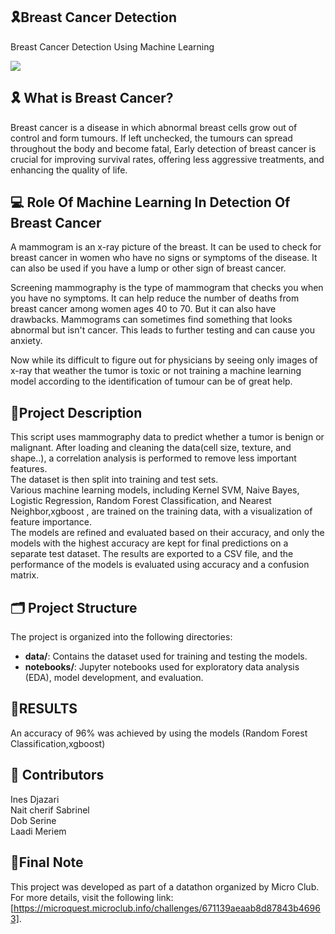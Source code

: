 ## 🎗Breast Cancer Detection

Breast Cancer Detection Using Machine Learning

<img src="https://cdn-images-1.medium.com/max/2600/1*gNcFEL1cpGpDC4vo1zUAWA.png" />

## 🎗 What is Breast Cancer?

Breast cancer is a disease in which abnormal breast cells grow out of control and form tumours. If left unchecked, the tumours can spread throughout the body and become fatal,
Early detection of breast cancer is crucial for improving survival rates, offering less aggressive treatments, and enhancing the quality of life.

##  💻 Role Of Machine Learning In Detection Of Breast Cancer

A mammogram is an x-ray picture of the breast. It can be used to check for breast cancer in women who have no signs or symptoms of the disease. It can also be used if you have a lump or other sign of breast cancer.

Screening mammography is the type of mammogram that checks you when you have no symptoms. It can help reduce the number of deaths from breast cancer among women ages 40 to 70. But it can also have drawbacks. Mammograms can sometimes find something that looks abnormal but isn't cancer. This leads to further testing and can cause you anxiety. 

Now while its difficult to figure out for physicians  by seeing only images of x-ray that weather the tumor is toxic or not training a machine learning model according to the identification of tumour can be of great help.

## 🧾Project Description

This script uses mammography data to predict whether a tumor is benign or malignant. After loading and cleaning the data(cell size, texture, and shape..), a correlation analysis is performed to remove less important features.                 
The dataset is then split into training and test sets.                 
Various machine learning models, including Kernel SVM, Naive Bayes, Logistic Regression, Random Forest Classification, and Nearest Neighbor,xgboost , are trained on the training data, with a visualization of feature importance.  
The models are refined and evaluated based on their accuracy, and only the models with the highest accuracy are kept for final predictions on a separate test dataset.
The results are exported to a CSV file, and the performance of the models is evaluated using accuracy and a confusion matrix.              
 
## 🗂️ Project Structure

The project is organized into the following directories:

- **data/**: Contains the dataset used for training and testing the models.
- **notebooks/**: Jupyter notebooks used for exploratory data analysis (EDA), model development, and evaluation.


## 📌RESULTS 
An accuracy of 96% was achieved by using  the models (Random Forest Classification,xgboost)

## 👥 Contributors

Ines Djazari                   
Nait cherif Sabrinel              
Dob Serine                    
Laadi Meriem                 

##  📝Final Note 
This project was developed as part of a datathon organized by Micro Club. For more details, visit the following link: [https://microquest.microclub.info/challenges/671139aeaab8d87843b46963].

